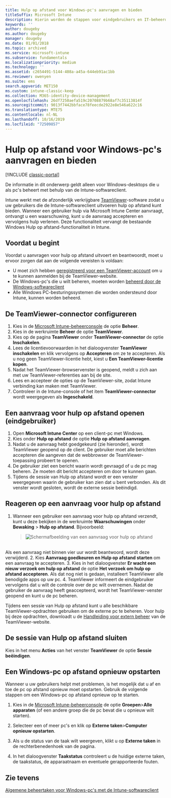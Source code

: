 ```yaml
---
title: Hulp op afstand voor Windows-pc's aanvragen en bieden
titleSuffix: Microsoft Intune
description: Hierin worden de stappen voor eindgebruikers en IT-beheerders beschreven om hulp op afstand te kunnen bieden voor Windows-desktops die worden beheerd als pc's en stappen om een pc op afstand te starten.
keywords: ''
author: dougeby
ms.author: dougeby
manager: dougeby
ms.date: 01/01/2018
ms.topic: archived
ms.service: microsoft-intune
ms.subservice: fundamentals
ms.localizationpriority: medium
ms.technology: ''
ms.assetid: c2654491-5144-408a-a45a-644eb91ac1bb
ms.reviewer: owenyen
ms.suite: ems
search.appverid: MET150
ms.custom: intune-classic-keep
ms.collection: M365-identity-device-management
ms.openlocfilehash: 26df7250aefa519c20708879b68af7c35113814f
ms.sourcegitcommit: 9013f7442bbface78feecde2922e8e546a622c16
ms.translationtype: MTE75
ms.contentlocale: nl-NL
ms.lasthandoff: 10/16/2019
ms.locfileid: "72509857"
---
```

# <a name="request-and-provide-remote-assistance-for-windows-pcs"></a>Hulp op afstand voor Windows-pc's aanvragen en bieden

[!INCLUDE [classic-portal](../includes/classic-portal.md)]

De informatie in dit onderwerp geldt alleen voor Windows-desktops die u als pc's beheert met behulp van de Intune-softwareclient.

Intune werkt met de afzonderlijk verkrijgbare [TeamViewer](https://www.teamviewer.com)-software zodat u uw gebruikers die de Intune-softwareclient uitvoeren hulp op afstand kunt bieden. Wanneer een gebruiker hulp via Microsoft Intune Center aanvraagt, ontvangt u een waarschuwing, kunt u de aanvraag accepteren en vervolgens hulp verlenen. Deze functionaliteit vervangt de bestaande Windows Hulp op afstand-functionaliteit in Intune.


## <a name="before-you-start"></a>Voordat u begint

Voordat u aanvragen voor hulp op afstand uitvoert en beantwoordt, moet u ervoor zorgen dat aan de volgende vereisten is voldaan:

- U moet zich hebben [geregistreerd voor een TeamViewer-account](https://login.teamviewer.com/LogOn#register) om u te kunnen aanmelden bij de TeamViewer-website.
- De Windows-pc's die u wilt beheren, moeten worden [beheerd door de Windows-softwareclient](../manage-windows-pcs-with-microsoft-intune.md)
- Alle Windows PC-besturingssystemen die worden ondersteund door Intune, kunnen worden beheerd.

## <a name="configure-the-teamviewer-connector"></a>De TeamViewer-connector configureren

1. Kies in de [Microsoft Intune-beheerconsole](https://manage.microsoft.com) de optie **Beheer**.
2. Kies in de werkruimte **Beheer** de optie **TeamViewer**.
3. Kies op de pagina **TeamViewer** onder **TeamViewer-connector** de optie **Inschakelen**.
4. Lees de licentievoorwaarden in het dialoogvenster **TeamViewer inschakelen** en klik vervolgens op **Accepteren** om ze te accepteren. Als u nog geen TeamViewer-licentie hebt, kiest u **Een TeamViewer-licentie kopen**.
5. Nadat het TeamViewer-browservenster is geopend, meldt u zich aan met uw TeamViewer-referenties aan bij de site.
6. Lees en accepteer de opties op de TeamViewer-site, zodat Intune verbinding kan maken met TeamViewer.
7. Controleer in de Intune-console of het item **TeamViewer-connector** wordt weergegeven als **Ingeschakeld**.


## <a name="open-a-remote-assistance-request-end-user"></a>Een aanvraag voor hulp op afstand openen (eindgebruiker)

1. Open **Microsoft Intune Center** op een client-pc met Windows.
2. Kies onder **Hulp op afstand** de optie **Hulp op afstand aanvragen**.
3. Nadat u de aanvraag hebt goedgekeurd (zie hieronder), wordt TeamViewer geopend op de client. De gebruiker moet alle berichten accepteren die aangeven dat de webbrowser de TeamViewer-toepassing probeert te openen.
4. De gebruiker ziet een bericht waarin wordt gevraagd of u de pc mag beheren. Ze moeten dit bericht accepteren om door te kunnen gaan.
5. Tijdens de sessie van Hulp op afstand wordt er een venster weergegeven waarin de gebruiker kan zien dat u bent verbonden. Als dit venster wordt gesloten, wordt de externe sessie beëindigd.

## <a name="respond-to-a-remote-assistance-request"></a>Reageren op een aanvraag voor hulp op afstand

1. Wanneer een gebruiker een aanvraag voor hulp op afstand verzendt, kunt u deze bekijken in de werkruimte **Waarschuwingen** onder **Bewaking** > **Hulp op afstand**. Bijvoorbeeld:
   > ![Schermafbeelding van een aanvraag voor hulp op afstand](./media/request-and-provide-remote-assistance-for-windows-pcs-in-microsoft-intune/team-viewer.png)

<br>Als een aanvraag niet binnen vier uur wordt beantwoord, wordt deze verwijderd.
2. Kies **Aanvraag goedkeuren en Hulp op afstand starten** om een aanvraag te accepteren.
3. Kies in het dialoogvenster **Er wacht een nieuw verzoek om hulp op afstand** de optie **Het verzoek om hulp op afstand accepteren**. Als dat nog niet is gedaan, installeert TeamViewer alle benodigde apps op uw pc.
4. TeamViewer informeert de eindgebruiker vervolgens dat u wilt de controle over de pc wilt overnemen. Nadat de gebruiker de aanvraag heeft geaccepteerd, wordt het TeamViewer-venster geopend en kunt u de pc beheren.

Tijdens een sessie van Hulp op afstand kunt u alle beschikbare TeamViewer-opdrachten gebruiken om de externe pc te beheren. Voor hulp bij deze opdrachten, downloadt u de [Handleiding voor extern beheer](http://www.teamviewer.com/en/support/documents/) van de TeamViewer-website.

## <a name="close-the-remote-assistance-session"></a>De sessie van Hulp op afstand sluiten

Kies in het menu **Acties** van het venster **TeamViewer** de optie **Sessie beëindigen**.

## <a name="remotely-restart-a-windows-pc"></a>Een Windows-pc op afstand opnieuw opstarten
Wanneer u uw gebruikers helpt met problemen, is het mogelijk dat u af en toe de pc op afstand opnieuw moet opstarten. Gebruik de volgende stappen om een Windows-pc op afstand opnieuw op te starten.

1. Kies in de [Microsoft Intune-beheerconsole](https://manage.microsoft.com/) de optie **Groepen**&gt;**Alle apparaten** (of een andere groep die de pc bevat die u opnieuw wilt starten).

2. Selecteer een of meer pc's en klik op **Externe taken**&gt;**Computer opnieuw opstarten**.

3. Als u de status van de taak wilt weergeven, klikt u op **Externe taken** in de rechterbenedenhoek van de pagina.

4. In het dialoogvenster **Taakstatus** controleert u de huidige externe taken, de taakstatus, de apparaatnaam en eventuele gerapporteerde fouten.

## <a name="see-also"></a>Zie tevens

[Algemene beheertaken voor Windows-pc's met de Intune-softwareclient](common-windows-pc-management-tasks-with-the-microsoft-intune-computer-client.md)

